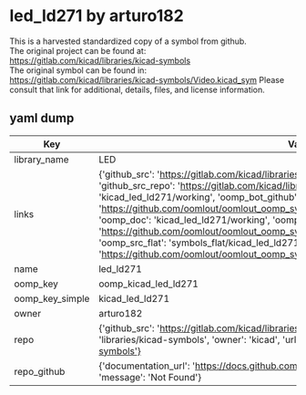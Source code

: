 # led_ld271 by arturo182  
This is a harvested standardized copy of a symbol from github.  
The original project can be found at:  
https://gitlab.com/kicad/libraries/kicad-symbols  
The original symbol can be found in:
https://gitlab.com/kicad/libraries/kicad-symbols/Video.kicad_sym
Please consult that link for additional, details, files, and license information.  
## yaml dump  
| Key | Value |  
| --- | --- |  
| library_name | LED |  
| links | {'github_src': 'https://gitlab.com/kicad/libraries/kicad-symbols/Video.kicad_sym', 'github_src_repo': 'https://gitlab.com/kicad/libraries/kicad-symbols', 'oomp_bot': 'kicad_led_ld271/working', 'oomp_bot_github': 'https://github.com/oomlout/oomlout_oomp_symbol_bot/tree/main/kicad_led_ld271/working', 'oomp_doc': 'kicad_led_ld271/working', 'oomp_doc_github': 'https://github.com/oomlout/oomlout_oomp_symbol_doc/tree/main/kicad_led_ld271/working', 'oomp_src_flat': 'symbols_flat/kicad_led_ld271/working', 'oomp_src_flat_github': 'https://github.com/oomlout/oomlout_oomp_symbol_src/tree/main/kicad_led_ld271/working'} |  
| name | led_ld271 |  
| oomp_key | oomp_kicad_led_ld271 |  
| oomp_key_simple | kicad_led_ld271 |  
| owner | arturo182 |  
| repo | {'github_src': 'https://gitlab.com/kicad/libraries/kicad-symbols/Video.kicad_sym', 'name': 'libraries/kicad-symbols', 'owner': 'kicad', 'url': 'https://gitlab.com/kicad/libraries/kicad-symbols'} |  
| repo_github | {'documentation_url': 'https://docs.github.com/rest/repos/repos#get-a-repository', 'message': 'Not Found'} |  

